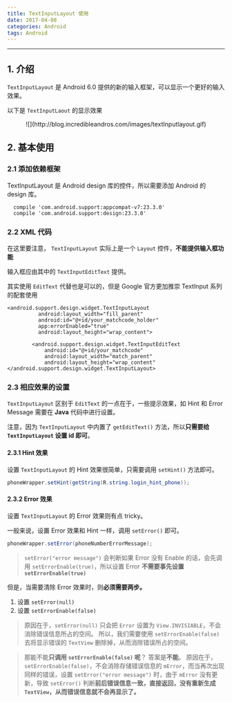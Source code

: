 ```yaml
---
title: TextInputLayout 使用
date: 2017-04-08
categories: Android
tags: Android
---
```


---

## 1. 介绍

`TextInputLayout` 是 Android 6.0 提供的新的输入框架，可以显示一个更好的输入效果。

以下是 `TextInputLaout` 的显示效果

<center>![](http://blog.incredibleandros.com/images/textInputlayout.gif)</center>

## 2. 基本使用

### 2.1 添加依赖框架

TextInputLayout 是 Android design 库的控件，所以需要添加 Android 的 design 库。

```
  compile 'com.android.support:appcompat-v7:23.3.0'
  compile 'com.android.support:design:23.3.0'
```

### 2.2 XML 代码

在这里要注意， `TextInputLayout` 实际上是一个 `Layout` 控件，**不能提供输入框功能**

输入框应由其中的 `TextInputEditText` 提供。

其实使用 `EditText` 代替也是可以的，但是 Google 官方更加推崇 TextInput 系列的配套使用

```
<android.support.design.widget.TextInputLayout
          android:layout_width="fill_parent"
          android:id="@+id/your_matchcode_holder"
          app:errorEnabled="true"
          android:layout_height="wrap_content">

        <android.support.design.widget.TextInputEditText
            android:id="@+id/your_matchcode"
            android:layout_width="match_parent"
            android:layout_height="wrap_content"
</android.support.design.widget.TextInputLayout>
```

### 2.3 相应效果的设置

`TextInputLayout` 区别于 `EditText` 的一点在于，一些提示效果，如 Hint 和 Error Message 需要在 **Java** 代码中进行设置。

注意，因为 `TextInputLayout` 中内置了 `getEditText()` 方法，所以**只需要给 `TextInputLayout` 设置 id 即可**。

#### 2.3.1 Hint 效果

设置 `TextInputLayout` 的 Hint 效果很简单，只需要调用 `setHint()` 方法即可。

```java
phoneWrapper.setHint(getString(R.string.login_hint_phone));
```

#### 2.3.2 Error 效果

设置 `TextInputLayout` 的 Error 效果则有点 tricky。

一般来说，设置 Error 效果和 Hint 一样，调用 `setError()` 即可。

```java
phoneWrapper.setError(phoneNumberErrorMessage);
```

> `setError("error message")` 会判断如果 Error 没有 Enable 的话，会先调用 `setErrorEnable(true)`，所以设置 Error **不需要事先设置 `setErrorEnable(true)`**

但是，当需要清除 Error 效果时，则**必须需要两步。**

1. 设置 `setError(null)`
2. 设置 `setErrorEnable(false)`


> 原因在于，`setError(null)` 只会把 `Error` 设置为 `View.INVISIABLE`，不会消除错误信息所占的空间。
所以，我们需要使用 `setErrorEnable(false)` 去将显示错误的 `TextView` 删除掉，从而消除错误所占的空间。

> 那能不能**只调用 `setErrorEnable(false)` 呢**？
答案是**不能**。
原因在于，`setErrorEnable(false)`，不会消除存储错误信息的 `mError`，而当再次出现同样的错误，设置 `setError("error message")` 时，由于 `mError` 没有更新，导致 `setError()` 判断**前后错误信息一致，直接返回，没有重新生成 `TextView`，从而错误信息就不会再显示了。**
